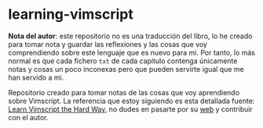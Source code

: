 learning-vimscript
==================

**Nota del autor**: este repositorio no es una traducción del libro, lo he creado para tomar nota y guardar las reflexiones y las cosas que voy comprendiendo sobre este lenguaje que es nuevo para mi. Por tanto, lo más normal es que cada fichero `txt` de cada capítulo contenga únicamente notas y cosas un poco inconexas pero que pueden servirte igual que me han servido a mi. 

Repositorio creado para tomar notas de las cosas que voy aprendiendo sobre Vimscript. La referencia que estoy siguiendo es esta detallada fuente: [Learn Vimscript the Hard Way][url-libro], no dudes en pasarte por su [web][url-autor] y contribuir con el autor. 

[url-libro]: http://learnvimscriptthehardway.stevelosh.com/chapters/00.html
[url-autor]: http://stevelosh.com/

